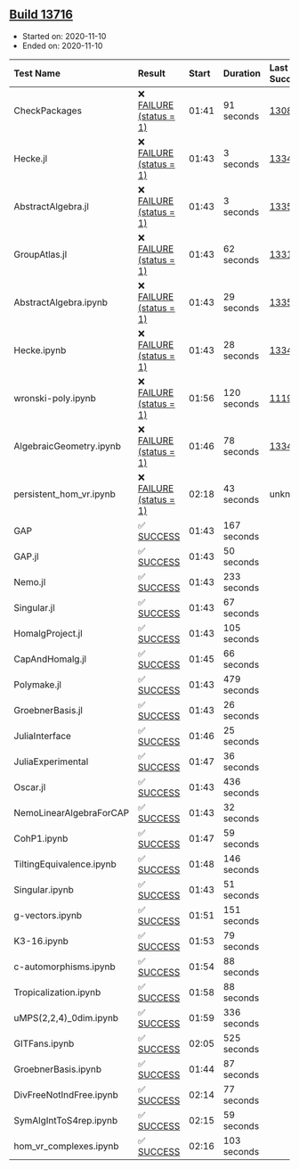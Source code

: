 ## [Build 13716](https://oscarci.mathematik.uni-kl.de/job/oscar/13716/)

* Started on: 2020-11-10
* Ended on: 2020-11-10

| Test Name    | Result | Start | Duration | Last Success | First Failure |
|:-------------|:-------|:------|:---------|:-------------|:--------------|
| CheckPackages | ❌ [FAILURE (status = 1)](https://oscarci.mathematik.uni-kl.de/job/oscar/13716/artifact/logs/build-13716/CheckPackages.log) | 01:41 | 91 seconds | [13085](https://oscarci.mathematik.uni-kl.de/job/oscar/13085/) | [13086](https://oscarci.mathematik.uni-kl.de/job/oscar/13086/) |
| Hecke.jl | ❌ [FAILURE (status = 1)](https://oscarci.mathematik.uni-kl.de/job/oscar/13716/artifact/logs/build-13716/Hecke.jl.log) | 01:43 | 3 seconds | [13341](https://oscarci.mathematik.uni-kl.de/job/oscar/13341/) | [13342](https://oscarci.mathematik.uni-kl.de/job/oscar/13342/) |
| AbstractAlgebra.jl | ❌ [FAILURE (status = 1)](https://oscarci.mathematik.uni-kl.de/job/oscar/13716/artifact/logs/build-13716/AbstractAlgebra.jl.log) | 01:43 | 3 seconds | [13355](https://oscarci.mathematik.uni-kl.de/job/oscar/13355/) | [13356](https://oscarci.mathematik.uni-kl.de/job/oscar/13356/) |
| GroupAtlas.jl | ❌ [FAILURE (status = 1)](https://oscarci.mathematik.uni-kl.de/job/oscar/13716/artifact/logs/build-13716/GroupAtlas.jl.log) | 01:43 | 62 seconds | [13311](https://oscarci.mathematik.uni-kl.de/job/oscar/13311/) | [13312](https://oscarci.mathematik.uni-kl.de/job/oscar/13312/) |
| AbstractAlgebra.ipynb | ❌ [FAILURE (status = 1)](https://oscarci.mathematik.uni-kl.de/job/oscar/13716/artifact/logs/build-13716/AbstractAlgebra.ipynb.log) | 01:43 | 29 seconds | [13355](https://oscarci.mathematik.uni-kl.de/job/oscar/13355/) | [13356](https://oscarci.mathematik.uni-kl.de/job/oscar/13356/) |
| Hecke.ipynb | ❌ [FAILURE (status = 1)](https://oscarci.mathematik.uni-kl.de/job/oscar/13716/artifact/logs/build-13716/Hecke.ipynb.log) | 01:43 | 28 seconds | [13341](https://oscarci.mathematik.uni-kl.de/job/oscar/13341/) | [13342](https://oscarci.mathematik.uni-kl.de/job/oscar/13342/) |
| wronski-poly.ipynb | ❌ [FAILURE (status = 1)](https://oscarci.mathematik.uni-kl.de/job/oscar/13716/artifact/logs/build-13716/wronski-poly.ipynb.log) | 01:56 | 120 seconds | [11192](https://oscarci.mathematik.uni-kl.de/job/oscar/11192/) | [11193](https://oscarci.mathematik.uni-kl.de/job/oscar/11193/) |
| AlgebraicGeometry.ipynb | ❌ [FAILURE (status = 1)](https://oscarci.mathematik.uni-kl.de/job/oscar/13716/artifact/logs/build-13716/AlgebraicGeometry.ipynb.log) | 01:46 | 78 seconds | [13341](https://oscarci.mathematik.uni-kl.de/job/oscar/13341/) | [13342](https://oscarci.mathematik.uni-kl.de/job/oscar/13342/) |
| persistent_hom_vr.ipynb | ❌ [FAILURE (status = 1)](https://oscarci.mathematik.uni-kl.de/job/oscar/13716/artifact/logs/build-13716/persistent_hom_vr.ipynb.log) | 02:18 | 43 seconds | unknown | unknown |
| GAP | ✅ [SUCCESS](https://oscarci.mathematik.uni-kl.de/job/oscar/13716/artifact/logs/build-13716/GAP.log) | 01:43 | 167 seconds |  |  |
| GAP.jl | ✅ [SUCCESS](https://oscarci.mathematik.uni-kl.de/job/oscar/13716/artifact/logs/build-13716/GAP.jl.log) | 01:43 | 50 seconds |  |  |
| Nemo.jl | ✅ [SUCCESS](https://oscarci.mathematik.uni-kl.de/job/oscar/13716/artifact/logs/build-13716/Nemo.jl.log) | 01:43 | 233 seconds |  |  |
| Singular.jl | ✅ [SUCCESS](https://oscarci.mathematik.uni-kl.de/job/oscar/13716/artifact/logs/build-13716/Singular.jl.log) | 01:43 | 67 seconds |  |  |
| HomalgProject.jl | ✅ [SUCCESS](https://oscarci.mathematik.uni-kl.de/job/oscar/13716/artifact/logs/build-13716/HomalgProject.jl.log) | 01:43 | 105 seconds |  |  |
| CapAndHomalg.jl | ✅ [SUCCESS](https://oscarci.mathematik.uni-kl.de/job/oscar/13716/artifact/logs/build-13716/CapAndHomalg.jl.log) | 01:45 | 66 seconds |  |  |
| Polymake.jl | ✅ [SUCCESS](https://oscarci.mathematik.uni-kl.de/job/oscar/13716/artifact/logs/build-13716/Polymake.jl.log) | 01:43 | 479 seconds |  |  |
| GroebnerBasis.jl | ✅ [SUCCESS](https://oscarci.mathematik.uni-kl.de/job/oscar/13716/artifact/logs/build-13716/GroebnerBasis.jl.log) | 01:43 | 26 seconds |  |  |
| JuliaInterface | ✅ [SUCCESS](https://oscarci.mathematik.uni-kl.de/job/oscar/13716/artifact/logs/build-13716/JuliaInterface.log) | 01:46 | 25 seconds |  |  |
| JuliaExperimental | ✅ [SUCCESS](https://oscarci.mathematik.uni-kl.de/job/oscar/13716/artifact/logs/build-13716/JuliaExperimental.log) | 01:47 | 36 seconds |  |  |
| Oscar.jl | ✅ [SUCCESS](https://oscarci.mathematik.uni-kl.de/job/oscar/13716/artifact/logs/build-13716/Oscar.jl.log) | 01:43 | 436 seconds |  |  |
| NemoLinearAlgebraForCAP | ✅ [SUCCESS](https://oscarci.mathematik.uni-kl.de/job/oscar/13716/artifact/logs/build-13716/NemoLinearAlgebraForCAP.log) | 01:43 | 32 seconds |  |  |
| CohP1.ipynb | ✅ [SUCCESS](https://oscarci.mathematik.uni-kl.de/job/oscar/13716/artifact/logs/build-13716/CohP1.ipynb.log) | 01:47 | 59 seconds |  |  |
| TiltingEquivalence.ipynb | ✅ [SUCCESS](https://oscarci.mathematik.uni-kl.de/job/oscar/13716/artifact/logs/build-13716/TiltingEquivalence.ipynb.log) | 01:48 | 146 seconds |  |  |
| Singular.ipynb | ✅ [SUCCESS](https://oscarci.mathematik.uni-kl.de/job/oscar/13716/artifact/logs/build-13716/Singular.ipynb.log) | 01:43 | 51 seconds |  |  |
| g-vectors.ipynb | ✅ [SUCCESS](https://oscarci.mathematik.uni-kl.de/job/oscar/13716/artifact/logs/build-13716/g-vectors.ipynb.log) | 01:51 | 151 seconds |  |  |
| K3-16.ipynb | ✅ [SUCCESS](https://oscarci.mathematik.uni-kl.de/job/oscar/13716/artifact/logs/build-13716/K3-16.ipynb.log) | 01:53 | 79 seconds |  |  |
| c-automorphisms.ipynb | ✅ [SUCCESS](https://oscarci.mathematik.uni-kl.de/job/oscar/13716/artifact/logs/build-13716/c-automorphisms.ipynb.log) | 01:54 | 88 seconds |  |  |
| Tropicalization.ipynb | ✅ [SUCCESS](https://oscarci.mathematik.uni-kl.de/job/oscar/13716/artifact/logs/build-13716/Tropicalization.ipynb.log) | 01:58 | 88 seconds |  |  |
| uMPS(2,2,4)_0dim.ipynb | ✅ [SUCCESS](https://oscarci.mathematik.uni-kl.de/job/oscar/13716/artifact/logs/build-13716/uMPS-2-2-4-_0dim.ipynb.log) | 01:59 | 336 seconds |  |  |
| GITFans.ipynb | ✅ [SUCCESS](https://oscarci.mathematik.uni-kl.de/job/oscar/13716/artifact/logs/build-13716/GITFans.ipynb.log) | 02:05 | 525 seconds |  |  |
| GroebnerBasis.ipynb | ✅ [SUCCESS](https://oscarci.mathematik.uni-kl.de/job/oscar/13716/artifact/logs/build-13716/GroebnerBasis.ipynb.log) | 01:44 | 87 seconds |  |  |
| DivFreeNotIndFree.ipynb | ✅ [SUCCESS](https://oscarci.mathematik.uni-kl.de/job/oscar/13716/artifact/logs/build-13716/DivFreeNotIndFree.ipynb.log) | 02:14 | 77 seconds |  |  |
| SymAlgIntToS4rep.ipynb | ✅ [SUCCESS](https://oscarci.mathematik.uni-kl.de/job/oscar/13716/artifact/logs/build-13716/SymAlgIntToS4rep.ipynb.log) | 02:15 | 59 seconds |  |  |
| hom_vr_complexes.ipynb | ✅ [SUCCESS](https://oscarci.mathematik.uni-kl.de/job/oscar/13716/artifact/logs/build-13716/hom_vr_complexes.ipynb.log) | 02:16 | 103 seconds |  |  |
